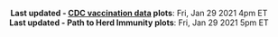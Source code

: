<p align="center">
    <b>Last updated - <a href="https://covid.cdc.gov/covid-data-tracker/#vaccinations" target="_blank">CDC vaccination data</a> plots</b>: Fri, Jan 29 2021 4pm ET<br>
    <b>Last updated - Path to Herd Immunity plots</b>: Fri, Jan 29 2021 5pm ET
    </p>